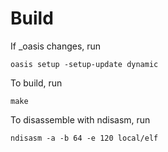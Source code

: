 Build
=====

If _oasis changes, run

    oasis setup -setup-update dynamic

To build, run

    make

To disassemble with ndisasm, run

    ndisasm -a -b 64 -e 120 local/elf


